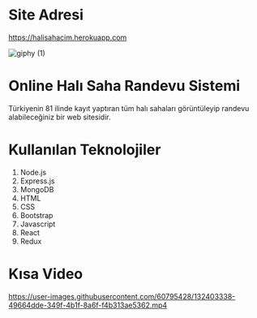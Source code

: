 # Site Adresi
https://halisahacim.herokuapp.com



![giphy (1)](https://user-images.githubusercontent.com/60795428/132406898-307139aa-4cce-4139-a479-ea095c7f6202.gif)





# Online Halı Saha Randevu Sistemi

Türkiyenin 81 ilinde kayıt yaptıran tüm halı sahaları görüntüleyip randevu alabileceğiniz bir web sitesidir.

# Kullanılan Teknolojiler
1. Node.js
2. Express.js
3. MongoDB
4. HTML
5. CSS
6. Bootstrap
7. Javascript
8. React
9. Redux



# Kısa Video

https://user-images.githubusercontent.com/60795428/132403338-49664dde-349f-4b1f-8a6f-f4b313ae5362.mp4



